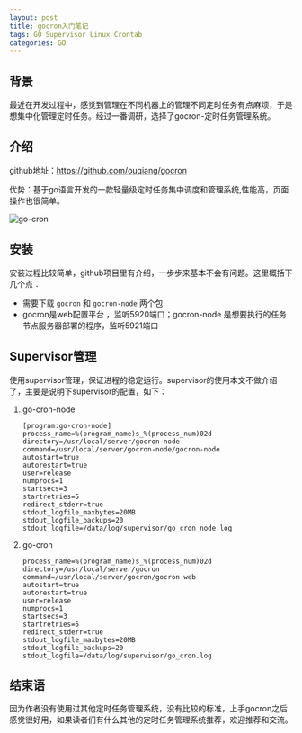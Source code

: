 ```yaml
---
layout: post
title: gocron入门笔记
tags: GO Supervisor Linux Crontab
categories: GO
---
```


## 背景

最近在开发过程中，感觉到管理在不同机器上的管理不同定时任务有点麻烦，于是想集中化管理定时任务。经过一番调研，选择了gocron-定时任务管理系统。

## 介绍

github地址：https://github.com/ouqiang/gocron

优势：基于go语言开发的一款轻量级定时任务集中调度和管理系统,性能高，页面操作也很简单。

![go-cron](/Users/yunli/liyun.github.io/static/img/go-cron.png)

## 安装

安装过程比较简单，github项目里有介绍，一步步来基本不会有问题。这里概括下几个点：

- 需要下载 `gocron` 和 `gocron-node` 两个包
- gocron是web配置平台 ，监听5920端口；gocron-node 是想要执行的任务节点服务器部署的程序，监听5921端口

## Supervisor管理

使用supervisor管理，保证进程的稳定运行。supervisor的使用本文不做介绍了，主要是说明下supervisor的配置，如下：

1. go-cron-node

   ```shell
   [program:go-cron-node]
   process_name=%(program_name)s_%(process_num)02d
   directory=/usr/local/server/gocron-node
   command=/usr/local/server/gocron-node/gocron-node
   autostart=true
   autorestart=true
   user=release
   numprocs=1
   startsecs=3
   startretries=5
   redirect_stderr=true
   stdout_logfile_maxbytes=20MB
   stdout_logfile_backups=20
   stdout_logfile=/data/log/supervisor/go_cron_node.log
   ```

   

2. go-cron

   ```shell
   process_name=%(program_name)s_%(process_num)02d
   directory=/usr/local/server/gocron
   command=/usr/local/server/gocron/gocron web
   autostart=true
   autorestart=true
   user=release
   numprocs=1
   startsecs=3
   startretries=5
   redirect_stderr=true
   stdout_logfile_maxbytes=20MB
   stdout_logfile_backups=20
   stdout_logfile=/data/log/supervisor/go_cron.log
   ```

## 结束语

因为作者没有使用过其他定时任务管理系统，没有比较的标准，上手gocron之后感觉很好用，如果读者们有什么其他的定时任务管理系统推荐，欢迎推荐和交流。